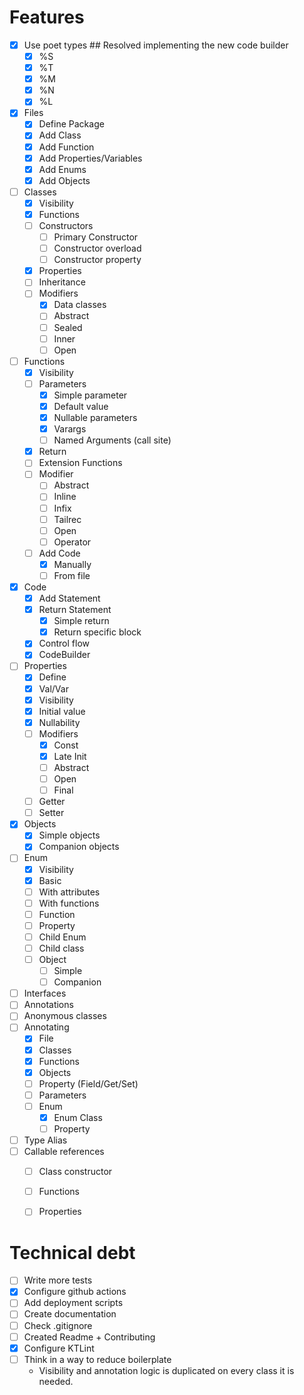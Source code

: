 # Features

- [X] Use poet types ## Resolved implementing the new code builder
    - [X] %S
    - [X] %T
    - [X] %M
    - [X] %N
    - [X] %L
- [X] Files
    - [X] Define Package
    - [X] Add Class
    - [X] Add Function
    - [X] Add Properties/Variables
    - [X] Add Enums
    - [X] Add Objects
- [ ] Classes
    - [X] Visibility
    - [X] Functions
    - [ ] Constructors
        - [ ] Primary Constructor
        - [ ] Constructor overload
        - [ ] Constructor property
    - [X] Properties
    - [ ] Inheritance
    - [ ] Modifiers
        - [X] Data classes
        - [ ] Abstract
        - [ ] Sealed
        - [ ] Inner
        - [ ] Open
- [ ] Functions
    - [X] Visibility
    - [ ] Parameters
        - [X] Simple parameter
        - [X] Default value
        - [X] Nullable parameters
        - [X] Varargs
        - [ ] Named Arguments (call site)
    - [X] Return
    - [ ] Extension Functions
    - [ ] Modifier
        - [ ] Abstract
        - [ ] Inline
        - [ ] Infix
        - [ ] Tailrec
        - [ ] Open
        - [ ] Operator
    - [ ] Add Code
        - [X] Manually
        - [ ] From file
- [X] Code
    - [X] Add Statement
    - [X] Return Statement
        - [X] Simple return
        - [X] Return specific block
    - [X] Control flow
    - [X] CodeBuilder
- [ ] Properties
    - [X] Define
    - [X] Val/Var
    - [X] Visibility
    - [X] Initial value
    - [X] Nullability
    - [ ] Modifiers
        - [X] Const
        - [X] Late Init
        - [ ] Abstract
        - [ ] Open
        - [ ] Final
    - [ ] Getter
    - [ ] Setter
- [X] Objects
    - [X] Simple objects
    - [X] Companion objects
- [ ] Enum
    - [X] Visibility
    - [X] Basic
    - [ ] With attributes
    - [ ] With functions
    - [ ] Function
    - [ ] Property
    - [ ] Child Enum
    - [ ] Child class
    - [ ] Object
        - [ ] Simple
        - [ ] Companion
- [ ] Interfaces
- [ ] Annotations
- [ ] Anonymous classes
- [ ] Annotating
    - [X] File
    - [X] Classes
    - [X] Functions
    - [X] Objects
    - [ ] Property (Field/Get/Set)
    - [ ] Parameters
    - [ ] Enum
        - [X] Enum Class
        - [ ] Property
- [ ] Type Alias
- [ ] Callable references
    - [ ] Class constructor
    - [ ] Functions
    - [ ] Properties
    
    
# Technical debt    
- [ ] Write more tests
- [X] Configure github actions
- [ ] Add deployment scripts
- [ ] Create documentation
- [ ] Check .gitignore
- [ ] Created Readme + Contributing
- [X] Configure KTLint
- [ ] Think in a way to reduce boilerplate
    - Visibility and annotation logic is duplicated on every class it is needed.